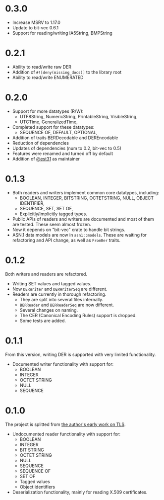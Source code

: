 # 0.3.0
- Increase MSRV to 1.17.0
- Update to bit-vec 0.6.1
- Support for reading/writing IA5String, BMPString

# 0.2.1

- Ability to read/write raw DER
- Addition of `#![deny(missing_docs)]` to the library root
- Ability to read/write ENUMERATED

# 0.2.0

- Support for more datatypes (R/W):
  - UTF8String, NumericString, PrintableString, VisibleString,
  - UTCTime, GeneralizedTime,
- Completed support for these datatypes:
  - SEQUENCE OF, DEFAULT, OPTIONAL,
- Addition of traits BERDecodable and DEREncodable
- Reduction of dependencies
- Updates of dependencies (num to 0.2, bit-vec to 0.5)
- Features were renamed and turned off by default
- Addition of [@est31](http://github.com/est31) as maintainer

# 0.1.3

- Both readers and writers implement common core datatypes, including:
  - BOOLEAN, INTEGER, BITSTRING, OCTETSTRING, NULL, OBJECT IDENTIFIER,
  - SEQUENCE, SET, SET OF,
  - Explicitly/Implicitly tagged types.
- Public APIs of readers and writers are documented and most of them are tested. These seem almost frozen.
- Now it depends on "bit-vec" crate to handle bit strings.
- ASN.1 data models are now in `asn1::models`. These are waiting for refactoring and API change, as well as `FromBer` traits.

# 0.1.2

Both writers and readers are refactored.

- Writing SET values and tagged values.
- Now `DERWriter` and `DERWriterSeq` are different.
- Readers are currently in thorough refactoring.
  - They are split into several files internally.
  - `BERReader` and `BERReaderSeq` are now different.
  - Several changes on naming.
  - The CER (Canonical Encoding Rules) support is dropped.
  - Some tests are added.

# 0.1.1

From this version, writing DER is supported with very limited functionality.

- Documented writer functionality with support for:
  - BOOLEAN
  - INTEGER
  - OCTET STRING
  - NULL
  - SEQUENCE

# 0.1.0

The project is splitted from [the author's early work on TLS](https://github.com/qnighy/crypt-impl-rust/tree/f8b2758bfc757a80d47b15a3210bc0d62dd8f1cf/src/misc/asn1).

- Undocumented reader functionality with support for:
  - BOOLEAN
  - INTEGER
  - BIT STRING
  - OCTET STRING
  - NULL
  - SEQUENCE
  - SEQUENCE OF
  - SET OF
  - Tagged values
  - Object identifiers
- Deserialization functionality, mainly for reading X.509 certificates.
